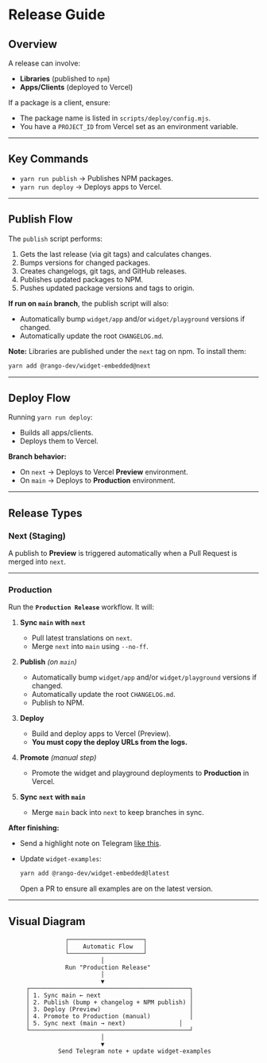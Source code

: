 
# **Release Guide**

## Overview

A release can involve:

* **Libraries** (published to `npm`)
* **Apps/Clients** (deployed to Vercel)

If a package is a client, ensure:

* The package name is listed in `scripts/deploy/config.mjs`.
* You have a `PROJECT_ID` from Vercel set as an environment variable.

---

## **Key Commands**

* `yarn run publish` → Publishes NPM packages.
* `yarn run deploy` → Deploys apps to Vercel.

---

## **Publish Flow**

The `publish` script performs:

1. Gets the last release (via git tags) and calculates changes.
2. Bumps versions for changed packages.
3. Creates changelogs, git tags, and GitHub releases.
4. Publishes updated packages to NPM.
5. Pushes updated package versions and tags to origin.

**If run on `main` branch**, the publish script will also:

* Automatically bump `widget/app` and/or `widget/playground` versions if changed.
* Automatically update the root `CHANGELOG.md`.

**Note:** Libraries are published under the `next` tag on npm. To install them:

```sh
yarn add @rango-dev/widget-embedded@next
```

---

## **Deploy Flow**

Running `yarn run deploy`:

* Builds all apps/clients.
* Deploys them to Vercel.

**Branch behavior:**

* On `next` → Deploys to Vercel **Preview** environment.
* On `main` → Deploys to **Production** environment.

---

## **Release Types**

### **Next (Staging)**

A publish to **Preview** is triggered automatically when a Pull Request is merged into `next`.

---

### **Production**


Run the **`Production Release`** workflow.
It will:

1. **Sync `main` with `next`**

   * Pull latest translations on `next`.
   * Merge `next` into `main` using `--no-ff`.

2. **Publish** *(on `main`)*

   * Automatically bump `widget/app` and/or `widget/playground` versions if changed.
   * Automatically update the root `CHANGELOG.md`.
   * Publish to NPM.

3. **Deploy**

   * Build and deploy apps to Vercel (Preview).
   * **You must copy the deploy URLs from the logs.**

4. **Promote** *(manual step)*

   * Promote the widget and playground deployments to **Production** in Vercel.

5. **Sync `next` with `main`**

   * Merge `main` back into `next` to keep branches in sync.

**After finishing:**

* Send a highlight note on Telegram [like this](https://t.me/c/1797229876/15255/23609).
* Update `widget-examples`:

  ```sh
  yarn add @rango-dev/widget-embedded@latest
  ```

  Open a PR to ensure all examples are on the latest version.

---



## **Visual Diagram**

```
                ┌─────────────────────┐
                │    Automatic Flow   │
                └─────────────────────┘
                          │
                Run "Production Release"
                          │
                          ▼
     ┌─────────────────────────────────────────────┐
     │ 1. Sync main ← next                         │
     │ 2. Publish (bump + changelog + NPM publish) │
     │ 3. Deploy (Preview)                         │
     │ 4. Promote to Production (manual)           │
     │ 5. Sync next (main → next)               │
     └─────────────────────────────────────────────┘
                          │
                          ▼
              Send Telegram note + update widget-examples
```

